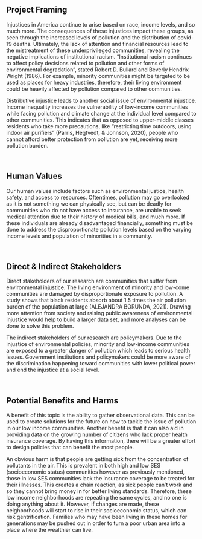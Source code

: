 ## Project Framing
Injustices in America continue to arise based on race, income levels, and so much more. The consequences of these injustices impact these groups, as seen through the increased levels of pollution and the distribution of covid-19 deaths. Ultimately, the lack of attention and financial resources lead to the mistreatment of these underprivileged communities, revealing the negative implications of institutional racism. “Institutional racism continues to affect policy decisions related to pollution and other forms of environmental degradation”, stated Robert D. Bullard and Beverly Hendrix Wright (1986). For example, minority communities might be targeted to be used as places for heavy industries, therefore, their living environment could be heavily affected by pollution compared to other communities.

Distributive injustice leads to another social issue of environmental injustice. Income inequality increases the vulnerability of low-income communities while facing pollution and climate change at the individual level compared to other communities. This indicates that as opposed to upper-middle classes residents who take more precautions, like “restricting time outdoors, using indoor air purifiers” (Parris, Hegtvedt, & Johnson, 2020), people who cannot afford better protection from pollution are yet, receiving more pollution burden. 

</br>


## Human Values

Our human values include factors such as environmental justice, health safety, and access to resources. Oftentimes, pollution may go overlooked as it is not something we can physically see, but can be deadly for communities who do not have access to insurance, are unable to seek medical attention due to their history of medical bills, and much more. If these individuals are already disadvantaged financially, something must be done to address the disproportionate pollution levels based on the varying income levels and population of minorities in a community. 

</br>


## Direct & Indirect Stakeholders 
Direct stakeholders of our research are communities that suffer from environmental injustice. The living environment of minority and low-come communities are damaged by disproportionate exposure to pollution. A study shows that black residents absorb about 1.5 times the air pollution burden of the population at large (ALEJANDRA BORUNDA, 2021). Drawing more attention from society and raising public awareness of environmental injustice would help to build a larger data set, and more analyses can be done to solve this problem.

The indirect stakeholders of our research are policymakers. Due to the injustice of environmental policies, minority and low-income communities are exposed to a greater danger of pollution which leads to serious health issues. Government institutions and policymakers could be more aware of the discrimination happening toward communities with lower political power and end the injustice at a social level.

</br>


## Potential Benefits and Harms
A benefit of this topic is the ability to gather observational data. This can be used to create solutions for the future on how to tackle the issue of pollution in our low income communities. Another benefit is that it can also aid in providing data on the growing number of citizens who lack proper health insurance coverage.  By having this information, there will be a greater effort to design policies that can benefit the most people.  

An obvious harm is that people are getting sick from the concentration of pollutants in the air. This is prevalent in both high and low SES (socioeconomic status) communities however as previously mentioned, those in low SES communities lack the insurance coverage to be treated for their illnesses. This creates a chain reaction, as sick people can’t work and so they cannot bring money in for better living standards. Therefore, these low income neighborhoods are repeating the same cycles, and no one is doing anything about it. However, if changes are made, these neighborhoods will start to rise in their socioeconomic status, which can risk gentrification. Families who may have been living in these homes for generations may be pushed out in order to turn a poor urban area into a place where the wealthier can live.
